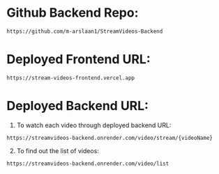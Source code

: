# Github Backend Repo:
```sh
https://github.com/m-arslaan1/StreamVideos-Backend
```

# Deployed Frontend URL:
```sh
https://stream-videos-frontend.vercel.app
```

# Deployed Backend URL:
1. To watch each video through deployed backend URL:
```sh
https://streamvideos-backend.onrender.com/video/stream/{videoName}
```

2. To find out the list of videos:
```sh
https://streamvideos-backend.onrender.com/video/list
```
